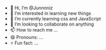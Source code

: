 - 👋 Hi, I’m @Junnnniz
- 👀 I’m interested in learning new things 
- 🌱 I’m currently learning css and JavaScript 
- 💞️ I’m looking to collaborate on anything 
- 📫 How to reach me ...
- 😄 Pronouns: ...
- ⚡ Fun fact: ...

<!---
Junnnniz/Junnnniz is a ✨ special ✨ repository because its `README.md` (this file) appears on your GitHub profile.
You can click the Preview link to take a look at your changes.
--->
